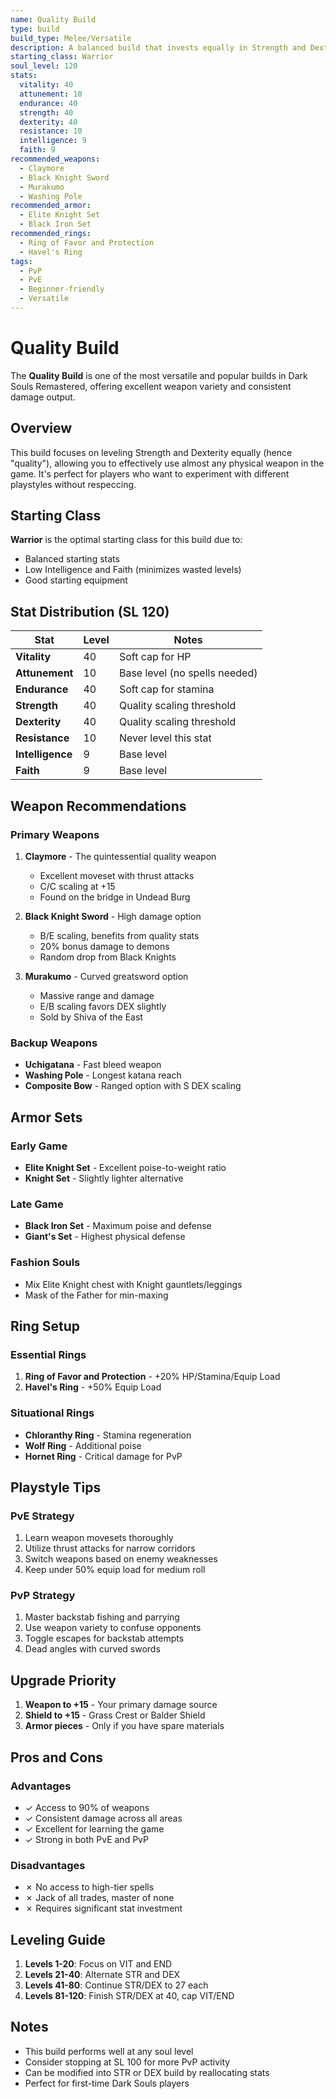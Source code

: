 ```yaml
---
name: Quality Build
type: build
build_type: Melee/Versatile
description: A balanced build that invests equally in Strength and Dexterity, allowing you to wield most weapons effectively
starting_class: Warrior
soul_level: 120
stats:
  vitality: 40
  attunement: 10
  endurance: 40
  strength: 40
  dexterity: 40
  resistance: 10
  intelligence: 9
  faith: 9
recommended_weapons:
  - Claymore
  - Black Knight Sword
  - Murakumo
  - Washing Pole
recommended_armor:
  - Elite Knight Set
  - Black Iron Set
recommended_rings:
  - Ring of Favor and Protection
  - Havel's Ring
tags:
  - PvP
  - PvE
  - Beginner-friendly
  - Versatile
---
```


# Quality Build

The **Quality Build** is one of the most versatile and popular builds in Dark Souls Remastered, offering excellent weapon variety and consistent damage output.

## Overview

This build focuses on leveling Strength and Dexterity equally (hence "quality"), allowing you to effectively use almost any physical weapon in the game. It's perfect for players who want to experiment with different playstyles without respeccing.

## Starting Class

**Warrior** is the optimal starting class for this build due to:
- Balanced starting stats
- Low Intelligence and Faith (minimizes wasted levels)
- Good starting equipment

## Stat Distribution (SL 120)

| Stat | Level | Notes |
|------|-------|-------|
| **Vitality** | 40 | Soft cap for HP |
| **Attunement** | 10 | Base level (no spells needed) |
| **Endurance** | 40 | Soft cap for stamina |
| **Strength** | 40 | Quality scaling threshold |
| **Dexterity** | 40 | Quality scaling threshold |
| **Resistance** | 10 | Never level this stat |
| **Intelligence** | 9 | Base level |
| **Faith** | 9 | Base level |

## Weapon Recommendations

### Primary Weapons
1. **Claymore** - The quintessential quality weapon
   - Excellent moveset with thrust attacks
   - C/C scaling at +15
   - Found on the bridge in Undead Burg

2. **Black Knight Sword** - High damage option
   - B/E scaling, benefits from quality stats
   - 20% bonus damage to demons
   - Random drop from Black Knights

3. **Murakumo** - Curved greatsword option
   - Massive range and damage
   - E/B scaling favors DEX slightly
   - Sold by Shiva of the East

### Backup Weapons
- **Uchigatana** - Fast bleed weapon
- **Washing Pole** - Longest katana reach
- **Composite Bow** - Ranged option with S DEX scaling

## Armor Sets

### Early Game
- **Elite Knight Set** - Excellent poise-to-weight ratio
- **Knight Set** - Slightly lighter alternative

### Late Game
- **Black Iron Set** - Maximum poise and defense
- **Giant's Set** - Highest physical defense

### Fashion Souls
- Mix Elite Knight chest with Knight gauntlets/leggings
- Mask of the Father for min-maxing

## Ring Setup

### Essential Rings
1. **Ring of Favor and Protection** - +20% HP/Stamina/Equip Load
2. **Havel's Ring** - +50% Equip Load

### Situational Rings
- **Chloranthy Ring** - Stamina regeneration
- **Wolf Ring** - Additional poise
- **Hornet Ring** - Critical damage for PvP

## Playstyle Tips

### PvE Strategy
1. Learn weapon movesets thoroughly
2. Utilize thrust attacks for narrow corridors
3. Switch weapons based on enemy weaknesses
4. Keep under 50% equip load for medium roll

### PvP Strategy
1. Master backstab fishing and parrying
2. Use weapon variety to confuse opponents
3. Toggle escapes for backstab attempts
4. Dead angles with curved swords

## Upgrade Priority

1. **Weapon to +15** - Your primary damage source
2. **Shield to +15** - Grass Crest or Balder Shield
3. **Armor pieces** - Only if you have spare materials

## Pros and Cons

### Advantages
- ✓ Access to 90% of weapons
- ✓ Consistent damage across all areas
- ✓ Excellent for learning the game
- ✓ Strong in both PvE and PvP

### Disadvantages
- ✗ No access to high-tier spells
- ✗ Jack of all trades, master of none
- ✗ Requires significant stat investment

## Leveling Guide

1. **Levels 1-20**: Focus on VIT and END
2. **Levels 21-40**: Alternate STR and DEX
3. **Levels 41-80**: Continue STR/DEX to 27 each
4. **Levels 81-120**: Finish STR/DEX at 40, cap VIT/END

## Notes

- This build performs well at any soul level
- Consider stopping at SL 100 for more PvP activity
- Can be modified into STR or DEX build by reallocating stats
- Perfect for first-time Dark Souls players